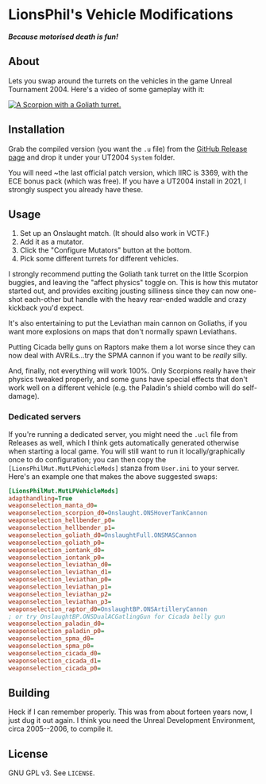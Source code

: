 # LionsPhil's Vehicle Modifications
***Because motorised death is fun!***

## About

Lets you swap around the turrets on the vehicles in the game Unreal Tournament 2004. Here's a video of some gameplay with it:

[![A Scorpion with a Goliath turret.](http://img.youtube.com/vi/iN1C7E86ZNQ/0.jpg)](http://www.youtube.com/watch?v=iN1C7E86ZNQ "Watch some gameplay on YouTube")

## Installation

Grab the compiled version (you want the `.u` file) from the [GitHub Release page](https://github.com/LionsPhil/ut2004mods/releases/) and drop it under your UT2004 `System` folder.

You will need ~the last official patch version, which IIRC is 3369, with the ECE bonus pack (which was free). If you have a UT2004 install in 2021, I strongly suspect you already have these.

## Usage

1. Set up an Onslaught match. (It should also work in VCTF.)
2. Add it as a mutator.
3. Click the "Configure Mutators" button at the bottom.
4. Pick some different turrets for different vehicles.

I strongly recommend putting the Goliath tank turret on the little Scorpion buggies, and leaving the "affect physics" toggle on. This is how this mutator started out, and provides exciting jousting silliness since they can now one-shot each-other but handle with the heavy rear-ended waddle and crazy kickback you'd expect.

It's also entertaining to put the Leviathan main cannon on Goliaths, if you want more explosions on maps that don't normally spawn Leviathans.

Putting Cicada belly guns on Raptors make them a lot worse since they can now deal with AVRiLs&hellip;try the SPMA cannon if you want to be *really* silly.

And, finally, not everything will work 100%. Only Scorpions really have their physics tweaked properly, and some guns have special effects that don't work well on a different vehicle (e.g. the Paladin's shield combo will do self-damage).

### Dedicated servers

If you're running a dedicated server, you might need the `.ucl` file from Releases as well, which I think gets automatically generated otherwise when starting a local game. You will still want to run it locally/graphically once to do configuration; you can then copy the `[LionsPhilMut.MutLPVehicleMods]` stanza from `User.ini` to your server. Here's an example one that makes the above suggested swaps:

```ini
[LionsPhilMut.MutLPVehicleMods]
adapthandling=True
weaponselection_manta_d0=
weaponselection_scorpion_d0=Onslaught.ONSHoverTankCannon
weaponselection_hellbender_p0=
weaponselection_hellbender_p1=
weaponselection_goliath_d0=OnslaughtFull.ONSMASCannon
weaponselection_goliath_p0=
weaponselection_iontank_d0=
weaponselection_iontank_p0=
weaponselection_leviathan_d0=
weaponselection_leviathan_d1=
weaponselection_leviathan_p0=
weaponselection_leviathan_p1=
weaponselection_leviathan_p2=
weaponselection_leviathan_p3=
weaponselection_raptor_d0=OnslaughtBP.ONSArtilleryCannon
; or try OnslaughtBP.ONSDualACGatlingGun for Cicada belly gun
weaponselection_paladin_d0=
weaponselection_paladin_p0=
weaponselection_spma_d0=
weaponselection_spma_p0=
weaponselection_cicada_d0=
weaponselection_cicada_d1=
weaponselection_cicada_p0=
```

## Building

Heck if I can remember properly. This was from about forteen years now, I just dug it out again. I think you need the Unreal Development Environment, circa 2005--2006, to compile it.

## License

GNU GPL v3. See `LICENSE`.
